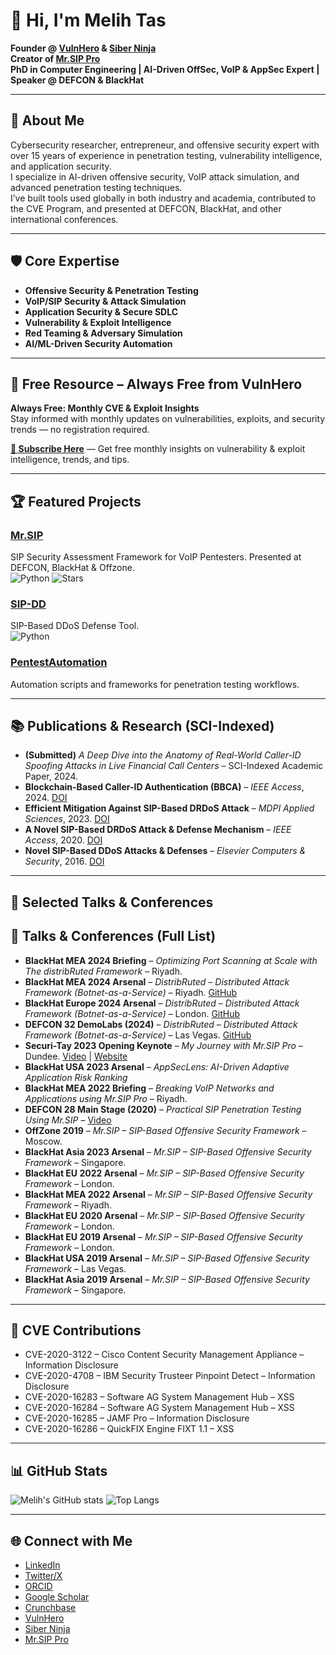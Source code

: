 # 👋 Hi, I'm Melih Tas

**Founder @ [VulnHero](https://vulnhero.com) & [Siber Ninja](https://siberninja.com)**  
**Creator of [Mr.SIP Pro](https://mrsip.pro)**  
**PhD in Computer Engineering | AI-Driven OffSec, VoIP & AppSec Expert | Speaker @ DEFCON & BlackHat**

---

## 🚀 About Me
Cybersecurity researcher, entrepreneur, and offensive security expert with over 15 years of experience in penetration testing, vulnerability intelligence, and application security.  
I specialize in AI-driven offensive security, VoIP attack simulation, and advanced penetration testing techniques.  
I’ve built tools used globally in both industry and academia, contributed to the CVE Program, and presented at DEFCON, BlackHat, and other international conferences.

---

## 🛡️ Core Expertise
- **Offensive Security & Penetration Testing**
- **VoIP/SIP Security & Attack Simulation**
- **Application Security & Secure SDLC**
- **Vulnerability & Exploit Intelligence**
- **Red Teaming & Adversary Simulation**
- **AI/ML-Driven Security Automation**

---

## 📢 Free Resource – Always Free from VulnHero
**Always Free: Monthly CVE & Exploit Insights**  
Stay informed with monthly updates on vulnerabilities, exploits, and security trends — no registration required.  

[**📩 Subscribe Here**](https://vulnintel.vulnhero.com/#footer) — Get free monthly insights on vulnerability & exploit intelligence, trends, and tips.

---

## 🏆 Featured Projects
### [Mr.SIP](https://github.com/meliht/Mr.SIP)
SIP Security Assessment Framework for VoIP Pentesters. Presented at DEFCON, BlackHat & Offzone.  
![Python](https://img.shields.io/badge/Python-blue) ![Stars](https://img.shields.io/github/stars/meliht/Mr.SIP?style=social)

### [SIP-DD](https://github.com/meliht/SIP-DD)
SIP-Based DDoS Defense Tool.  
![Python](https://img.shields.io/badge/Python-blue)

### [PentestAutomation](https://github.com/meliht/PentestAutomation)
Automation scripts and frameworks for penetration testing workflows.

---

## 📚 Publications & Research (SCI-Indexed)
- **(Submitted)** *A Deep Dive into the Anatomy of Real-World Caller-ID Spoofing Attacks in Live Financial Call Centers* – SCI-Indexed Academic Paper, 2024.
- **Blockchain-Based Caller-ID Authentication (BBCA)** – *IEEE Access*, 2024. [DOI](https://doi.org/10.1109/ACCESS.2024.3398352)
- **Efficient Mitigation Against SIP-Based DRDoS Attack** – *MDPI Applied Sciences*, 2023. [DOI](https://doi.org/10.3390/app13031928)
- **A Novel SIP-Based DRDoS Attack & Defense Mechanism** – *IEEE Access*, 2020. [DOI](https://doi.org/10.1109/ACCESS.2020.2968357)
- **Novel SIP-Based DDoS Attacks & Defenses** – *Elsevier Computers & Security*, 2016. [DOI](https://doi.org/10.1016/j.cose.2016.04.002)

---

## 🎤 Selected Talks & Conferences
## 🎤 Talks & Conferences (Full List)
- **BlackHat MEA 2024 Briefing** – *Optimizing Port Scanning at Scale with The distribRuted Framework* – Riyadh.
- **BlackHat MEA 2024 Arsenal** – *DistribRuted – Distributed Attack Framework (Botnet-as-a-Service)* – Riyadh. [GitHub](https://github.com/distribRuted/framework)
- **BlackHat Europe 2024 Arsenal** – *DistribRuted – Distributed Attack Framework (Botnet-as-a-Service)* – London. [GitHub](https://github.com/distribRuted/framework)
- **DEFCON 32 DemoLabs (2024)** – *DistribRuted – Distributed Attack Framework (Botnet-as-a-Service)* – Las Vegas. [GitHub](https://github.com/distribRuted/framework)
- **Securi-Tay 2023 Opening Keynote** – *My Journey with Mr.SIP Pro* – Dundee. [Video](https://www.youtube.com/watch?v=-qNJNzezrWI&t=900s) | [Website](https://www.mrsip.pro/)
- **BlackHat USA 2023 Arsenal** – *AppSecLens: AI-Driven Adaptive Application Risk Ranking*
- **BlackHat MEA 2022 Briefing** – *Breaking VoIP Networks and Applications using Mr.SIP Pro* – Riyadh.
- **DEFCON 28 Main Stage (2020)** – *Practical SIP Penetration Testing Using Mr.SIP* – [Video](https://www.youtube.com/watch?v=daWbrq_5uuo)
- **OffZone 2019** – *Mr.SIP – SIP-Based Offensive Security Framework* – Moscow.
- **BlackHat Asia 2023 Arsenal** – *Mr.SIP – SIP-Based Offensive Security Framework* – Singapore.
- **BlackHat EU 2022 Arsenal** – *Mr.SIP – SIP-Based Offensive Security Framework* – London.
- **BlackHat MEA 2022 Arsenal** – *Mr.SIP – SIP-Based Offensive Security Framework* – Riyadh.
- **BlackHat EU 2020 Arsenal** – *Mr.SIP – SIP-Based Offensive Security Framework* – London.
- **BlackHat EU 2019 Arsenal** – *Mr.SIP – SIP-Based Offensive Security Framework* – London.
- **BlackHat USA 2019 Arsenal** – *Mr.SIP – SIP-Based Offensive Security Framework* – Las Vegas.
- **BlackHat Asia 2019 Arsenal** – *Mr.SIP – SIP-Based Offensive Security Framework* – Singapore.

---

## 🏅 CVE Contributions
- CVE-2020-3122 – Cisco Content Security Management Appliance – Information Disclosure
- CVE-2020-4708 – IBM Security Trusteer Pinpoint Detect – Information Disclosure
- CVE-2020-16283 – Software AG System Management Hub – XSS
- CVE-2020-16284 – Software AG System Management Hub – XSS
- CVE-2020-16285 – JAMF Pro – Information Disclosure
- CVE-2020-16286 – QuickFIX Engine FIXT 1.1 – XSS

---

## 📊 GitHub Stats
![Melih's GitHub stats](https://github-readme-stats.vercel.app/api?username=meliht&show_icons=true&theme=dark)
![Top Langs](https://github-readme-stats.vercel.app/api/top-langs/?username=meliht&layout=compact&theme=dark)

---

## 🌐 Connect with Me
- [LinkedIn](https://www.linkedin.com/in/melihtas)
- [Twitter/X](https://x.com/artinscience)
- [ORCID](https://orcid.org/0000-0003-1797-2108)
- [Google Scholar](https://scholar.google.gr/citations?user=Ss6rwWkAAAAJ&hl=en)
- [Crunchbase](https://www.crunchbase.com/person/ismail-melih-tas)
- [VulnHero](https://vulnhero.com)
- [Siber Ninja](https://siberninja.com)
- [Mr.SIP Pro](https://mrsip.pro)
